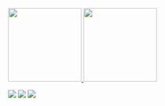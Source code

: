 <div>
  <a href="https://github.com/cleitson">
  <img height="150em" src="https://github-readme-stats.vercel.app/api?username=cleitson&show_icons=true&theme=nightowl&include_all_commits=true&count_private=true"/>
  <img height="150em" src="https://github-readme-stats.vercel.app/api/top-langs/?username=cleitson&layout=compact&langs_count=7&theme=nightowl&show_icons=true"/>
</div>

<div style="display: inline_block"> 
  
  <a href="https://www.instagram.com/cleitsonlima/" target="_blank"><img src="https://img.shields.io/badge/-Instagram-%23E4405F?style=for-the-badge&logo=instagram&logoColor=white" target="_blank"></a>
  <a href = "mailto:cleitson.ftw@gmail.com"><img src="https://img.shields.io/badge/-Gmail-%23333?style=for-the-badge&logo=gmail&logoColor=white" target="_blank"></a>
  <a href="https://www.linkedin.com/in/cleitson-lima/" target="_blank"><img src="https://img.shields.io/badge/-LinkedIn-%230077B5?style=for-the-badge&logo=linkedin&logoColor=white" target="_blank"></a> 
  
  </div>
